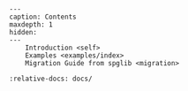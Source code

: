 ```{toctree}
---
caption: Contents
maxdepth: 1
hidden:
---
    Introduction <self>
    Examples <examples/index>
    Migration Guide from spglib <migration>
```

```{include} ../README.md
:relative-docs: docs/
```
